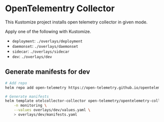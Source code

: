 # OpenTelementry Collector
This Kustomize project installs open telemetry collector in given mode.

Apply one of the following with Kustomize.
- `deployment`: `./overlays/deployment`
- `daemonset`: `./overlays/daemonset`
- `sidecar`: `./overlays/sidecar`
- `dev`: `./overlays/dev`

## Generate manifests for dev
```sh
# Add repo
helm repo add open-telemetry https://open-telemetry.github.io/opentelemetry-helm-charts

# Generate manifests
helm template otelcollector-collector open-telemetry/opentelemetry-collector \
    -n monitoring \
    --values overlays/dev/values.yaml \
    > overlays/dev/manifests.yaml
```
